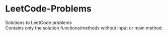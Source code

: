 # LeetCode-Problems
Solutions to LeetCode problems <br>
Contains only the solution functions/methods without input or main method.

